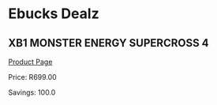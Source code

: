 
# Ebucks Dealz
## XB1 MONSTER ENERGY SUPERCROSS 4
[Product Page](https://www.ebucks.com/web/shop/productSelected.do?prodId=1191954909&catId=365757697)

Price: R699.00

Savings: 100.0


	